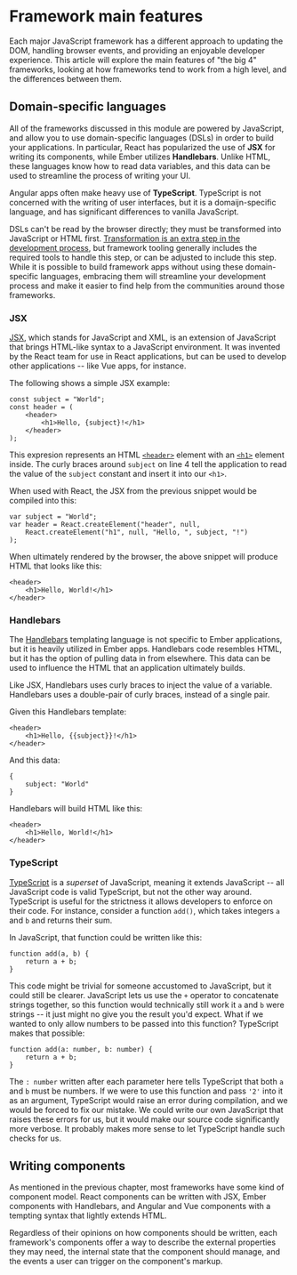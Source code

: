 # Framework main features

Each major JavaScript framework has a different approach to updating the DOM, handling browser events, and providing an enjoyable developer experience. This article will explore the main features of "the big 4" frameworks, looking at how frameworks tend to work from a high level, and the differences between them.

## Domain-specific languages

All of the frameworks discussed in this module are powered by JavaScript, and allow you to use domain-specific languages (DSLs) in order to build your applications. In particular, React has popularized the use of **JSX** for writing its components, while Ember utilizes **Handlebars**. Unlike HTML, these languages know how to read data variables, and this data can be used to streamline the process of writing your UI.

Angular apps often make heavy use of **TypeScript**. TypeScript is not concerned with the writing of user interfaces, but it is a domaijn-specific language, and has significant differences to vanilla JavaScript.

DSLs can't be read by the browser directly; they must be transformed into JavaScript or HTML first. [Transformation is an extra step in the development process](https://github.com/AndrewSRea/My_Learning_Port/tree/main/JavaScript/Tools_and_Testing/Client-side_Web_Dev_Tools/Client-side_Tooling#transformation), but framework tooling generally includes the required tools to handle this step, or can be adjusted to include this step. While it is possible to build framework apps without using these domain-specific languages, embracing them will streamline your development process and make it easier to find help from the communities around those frameworks.

### JSX

[JSX](https://reactjs.org/docs/introducing-jsx.html), which stands for JavaScript and XML, is an extension of JavaScript that brings HTML-like syntax to a JavaScript environment. It was invented by the React team for use in React applications, but can be used to develop other applications -- like Vue apps, for instance.

The following shows a simple JSX example:
```
const subject = "World";
const header = (
    <header>
        <h1>Hello, {subject}!</h1>
    </header>
);
```
This expresion represents an HTML [`<header>`](https://developer.mozilla.org/en-US/docs/Web/HTML/Element/header) element with an [`<h1>`](https://developer.mozilla.org/en-US/docs/Web/HTML/Element/Heading_Elements) element inside. The curly braces around `subject` on line 4 tell the application to read the value of the `subject` constant and insert it into our `<h1>`.

When used with React, the JSX from the previous snippet would be compiled into this:
```
var subject = "World";
var header = React.createElement("header", null,
    React.createElement("h1", null, "Hello, ", subject, "!")
);
```
When ultimately rendered by the browser, the above snippet will produce HTML that looks like this:
```
<header>
    <h1>Hello, World!</h1>
</header>
```

### Handlebars

The [Handlebars](https://handlebarsjs.com/) templating language is not specific to Ember applications, but it is heavily utilized in Ember apps. Handlebars code resembles HTML, but it has the option of pulling data in from elsewhere. This data can be used to influence the HTML that an application ultimately builds.

Like JSX, Handlebars uses curly braces to inject the value of a variable. Handlebars uses a double-pair of curly braces, instead of a single pair.

Given this Handlebars template:
```
<header>
    <h1>Hello, {{subject}}!</h1>
</header>
```
And this data:
```
{
    subject: "World"
}
```
Handlebars will build HTML like this:
```
<header>
    <h1>Hello, World!</h1>
</header>
```

### TypeScript

[TypeScript](https://www.typescriptlang.org/) is a *superset* of JavaScript, meaning it extends JavaScript -- all JavaScript code is valid TypeScript, but not the other way around. TypeScript is useful for the strictness it allows developers to enforce on their code. For instance, consider a function `add()`, which takes integers `a` and `b` and returns their sum.

In JavaScript, that function could be written like this:
```
function add(a, b) {
    return a + b;
}
```
This code might be trivial for someone accustomed to JavaScript, but it could still be clearer. JavaScript lets us use the `+` operator to concatenate strings together, so this function would technically still work it `a` and `b` were strings -- it just might no give you the result you'd expect. What if we wanted to only allow numbers to be passed into this function? TypeScript makes that possible:
```
function add(a: number, b: number) {
    return a + b;
}
```
The `: number` written after each parameter here tells TypeScript that both `a` and `b` must be numbers. If we were to use this function and pass `'2'` into it as an argument, TypeScript would raise an error during compilation, and we would be forced to fix our mistake. We could write our own JavaScript that raises these errors for us, but it would make our source code significantly more verbose. It probably makes more sense to let TypeScript handle such checks for us.

## Writing components

As mentioned in the previous chapter, most frameworks have some kind of component model. React components can be written with JSX, Ember components with Handlebars, and Angular and Vue components with a tempting syntax that lightly extends HTML.

Regardless of their opinions on how components should be written, each framework's components offer a way to describe the external properties they may need, the internal state that the component should manage, and the events a user can trigger on the component's markup.

